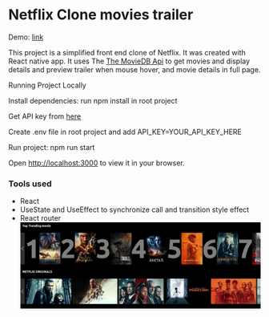 # Netflix Clone movies trailer
Demo: [link](https://moviestrailer.surge.sh/)

This project is a simplified front end clone of Netflix. 
It was created with React native app.
It uses The  [The MovieDB Api](https://www.themoviedb.org/documentation/api) 
to get  movies and display details and preview trailer when mouse hover, and movie details in full page.

Running Project Locally

Install dependencies: run npm install in root project

Get API key from [here](https://www.themoviedb.org/documentation/api)

Create .env file in root project and add API_KEY=YOUR_API_KEY_HERE

Run project: npm run start

Open [http://localhost:3000](http://localhost:3000) to view it in your browser.

### Tools used
 - React
 - UseState and UseEffect to synchronize call and transition style effect
 - React router
![](./src/assets/demo.gif?raw=true)